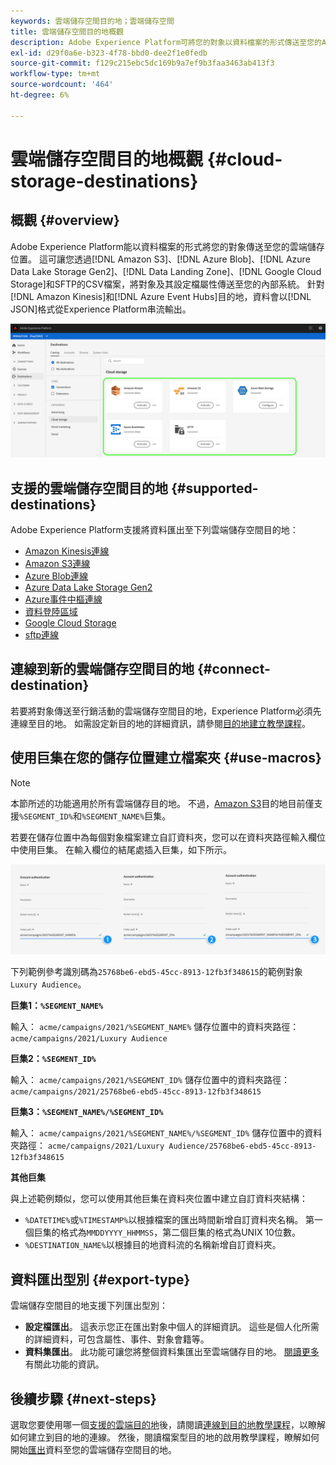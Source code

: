 ```yaml
---
keywords: 雲端儲存空間目的地；雲端儲存空間
title: 雲端儲存空間目的地概觀
description: Adobe Experience Platform可將您的對象以資料檔案的形式傳送至您的Amazon S3、AWS Kinesis、Azure事件中樞或SFTP雲端儲存位置。
exl-id: d29f0a6e-b323-4f78-bbd0-dee2f1e0fedb
source-git-commit: f129c215ebc5dc169b9a7ef9b3faa3463ab413f3
workflow-type: tm+mt
source-wordcount: '464'
ht-degree: 6%

---
```


# 雲端儲存空間目的地概觀 {#cloud-storage-destinations}

## 概觀 {#overview}

Adobe Experience Platform能以資料檔案的形式將您的對象傳送至您的雲端儲存位置。 這可讓您透過[!DNL Amazon S3]、[!DNL Azure Blob]、[!DNL Azure Data Lake Storage Gen2]、[!DNL Data Landing Zone]、[!DNL Google Cloud Storage]和SFTP的CSV檔案，將對象及其設定檔屬性傳送至您的內部系統。 針對[!DNL Amazon Kinesis]和[!DNL Azure Event Hubs]目的地，資料會以[!DNL JSON]格式從Experience Platform串流輸出。

![Adobe雲端儲存空間目的地](../../assets/catalog/cloud-storage/cloud-storage-destinations.png)

## 支援的雲端儲存空間目的地 {#supported-destinations}

Adobe Experience Platform支援將資料匯出至下列雲端儲存空間目的地：

* [Amazon Kinesis連線](amazon-kinesis.md)
* [Amazon S3連線](amazon-s3.md)
* [Azure Blob連線](azure-blob.md)
* [Azure Data Lake Storage Gen2](adls-gen2.md)
* [Azure事件中樞連線](azure-event-hubs.md)
* [資料登陸區域](data-landing-zone.md)
* [Google Cloud Storage](google-cloud-storage.md)
* [sftp連線](sftp.md)

## 連線到新的雲端儲存空間目的地 {#connect-destination}

若要將對象傳送至行銷活動的雲端儲存空間目的地，Experience Platform必須先連線至目的地。 如需設定新目的地的詳細資訊，請參閱[目的地建立教學課程](../../ui/connect-destination.md)。


## 使用巨集在您的儲存位置建立檔案夾 {#use-macros}

>[!NOTE]
>
> 本節所述的功能適用於所有雲端儲存目的地。 不過，[Amazon S3](amazon-s3.md)目的地目前僅支援`%SEGMENT_ID%`和`%SEGMENT_NAME%`巨集。

若要在儲存位置中為每個對象檔案建立自訂資料夾，您可以在資料夾路徑輸入欄位中使用巨集。 在輸入欄位的結尾處插入巨集，如下所示。

![如何使用巨集在您的儲存空間中建立資料夾](../../assets/catalog/cloud-storage/workflow/macros-folder-path.png)

下列範例參考識別碼為`25768be6-ebd5-45cc-8913-12fb3f348615`的範例對象`Luxury Audience`。

**巨集1：`%SEGMENT_NAME%`**

輸入： `acme/campaigns/2021/%SEGMENT_NAME%`
儲存位置中的資料夾路徑： `acme/campaigns/2021/Luxury Audience`

**巨集2：`%SEGMENT_ID%`**

輸入： `acme/campaigns/2021/%SEGMENT_ID%`
儲存位置中的資料夾路徑： `acme/campaigns/2021/25768be6-ebd5-45cc-8913-12fb3f348615`

**巨集3：`%SEGMENT_NAME%/%SEGMENT_ID%`**

輸入： `acme/campaigns/2021/%SEGMENT_NAME%/%SEGMENT_ID%`
儲存位置中的資料夾路徑： `acme/campaigns/2021/Luxury Audience/25768be6-ebd5-45cc-8913-12fb3f348615`

**其他巨集**

與上述範例類似，您可以使用其他巨集在資料夾位置中建立自訂資料夾結構：

* `%DATETIME%`或`%TIMESTAMP%`以根據檔案的匯出時間新增自訂資料夾名稱。 第一個巨集的格式為`MMDDYYYY_HHMMSS`，第二個巨集的格式為UNIX 10位數。
* `%DESTINATION_NAME%`以根據目的地資料流的名稱新增自訂資料夾。

## 資料匯出型別 {#export-type}

雲端儲存空間目的地支援下列匯出型別：
* **設定檔匯出**。 這表示您正在匯出對象中個人的詳細資訊。 這些是個人化所需的詳細資料，可包含屬性、事件、對象會籍等。
* **資料集匯出**。 此功能可讓您將整個資料集匯出至雲端儲存目的地。 [閱讀更多](/help/destinations/ui/export-datasets.md)有關此功能的資訊。

## 後續步驟 {#next-steps}

選取您要使用哪一個[支援的雲端目的地](#supported-destinations)後，請閱讀[連線到目的地教學課程](/help/destinations/ui/connect-destination.md)，以瞭解如何建立到目的地的連線。 然後，閱讀檔案型目的地的啟用教學課程，瞭解如何開始[匯出](/help/destinations/ui/activate-batch-profile-destinations.md)資料至您的雲端儲存空間目的地。
